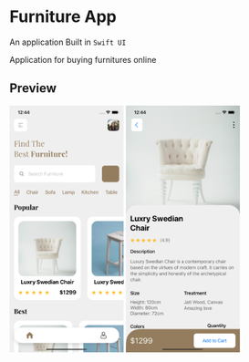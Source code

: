 # Furniture App

An application Built in `Swift UI` 

Application for buying furnitures online

## Preview
<img src="screenshots/home.png" width="200">
<img src="screenshots/detail.png" width="200">